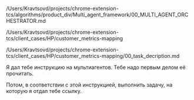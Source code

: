 /Users/Kravtsovd/projects/chrome-extension-tcs/algorithms/product_div/Multi_agent_framework/00_MULTI_AGENT_ORCHESTRATOR.md 


/Users/Kravtsovd/projects/chrome-extension-tcs/client_cases/HP/customer_metrics-mapping

/Users/Kravtsovd/projects/chrome-extension-tcs/client_cases/HP/customer_metrics-mapping/00_task_decription.md

  Я дал тебе инструкцию на мультиагентов. Тебе надо первым делом её прочитать.

  Потом, в соответствии с этой инструкцией, выполнить задачу, на которую я отдал тебе ссылку.
